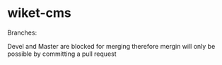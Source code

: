 # wiket-cms
Branches:

Devel and Master are blocked for merging therefore mergin will only be possible by committing a pull request
